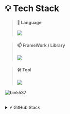 # 💡 Tech Stack

> #### 🌟 Language <br>
> <img src="https://skillicons.dev/icons?i=html,css,sass,less,js,php,lua" height=30 />

> #### 📫 FrameWork / Library <br>
> <img src="https://skillicons.dev/icons?i=jquery,nodejs,electron,react" height=30 />

> #### 🛠️ Tool <br>
> <img src="https://skillicons.dev/icons?i=windows,vscode,figma,xd,ps" height=30 />
> 
<p align="left"><img src="https://komarev.com/ghpvc/?username=bin5537&label=Profile%20views&color=0e75b6&style=flat" alt="bin5537" /> </p>

<br>

<details>
   <summary>⚡ GitHub Stack</summary>
   <br>
   <a>
      <img src="./profile-3d-contrib/profile-night-rainbow.svg" alt="Profile Image">
   </a>
</details>

<br>
